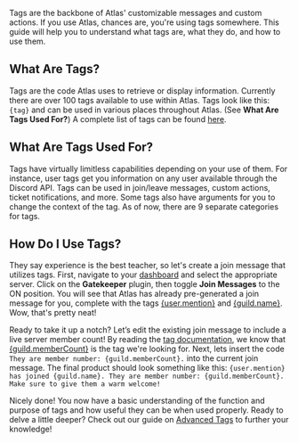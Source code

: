 Tags are the backbone of Atlas' customizable messages and custom actions. If you use Atlas, chances are, you're using tags somewhere. This guide will help you to understand what tags are, what they do, and how to use them.

## What Are Tags?

Tags are the code Atlas uses to retrieve or display information. Currently there are over 100 tags available to use within Atlas. Tags look like this: `{tag}` and can be used in various places throughout Atlas. (See **What Are Tags Used For?**) A complete list of tags can be found [here](https://atlasbot.xyz/documentation/tags).

## What Are Tags Used For?

Tags have virtually limitless capabilities depending on your use of them. For instance, user tags get you information on any user available through the Discord API. Tags can be used in join/leave messages, custom actions, ticket notifications, and more. Some tags also have arguments for you to change the context of the tag. As of now, there are 9 separate categories for tags.

## How Do I Use Tags?

They say experience is the best teacher, so let's create a join message that utilizes tags. First, navigate to your [dashboard](https://atlasbot.xyz/@me/guilds) and select the appropriate server. Click on the **Gatekeeper** plugin, then toggle **Join Messages** to the ON position. You will see that Atlas has already pre-generated a join message for you, complete with the tags [{user.mention}](https://atlasbot.xyz/documentation/tags/user.mention) and [{guild.name}](https://atlasbot.xyz/documentation/tags/guild.name). Wow, that's pretty neat!

Ready to take it up a notch? Let’s edit the existing join message to include a live server member count! By reading the [tag documentation](https://atlasbot.xyz/documentation/tags), we know that [{guild.memberCount}](https://atlasbot.xyz/documentation/tags/guild.memberCount) is the tag we're looking for. Next, lets insert the code `They are member number: {guild.memberCount}.` into the current join message. The final product should look something like this: `{user.mention} has joined {guild.name}. They are member number: {guild.memberCount}. Make sure to give them a warm welcome!`

Nicely done! You now have a basic understanding of the function and purpose of tags and how useful they can be when used properly. Ready to delve a little deeper? Check out our guide on [Advanced Tags](https://atlasbot.xyz/documentation/tutorials/Advanced_Tags) to further your knowledge!